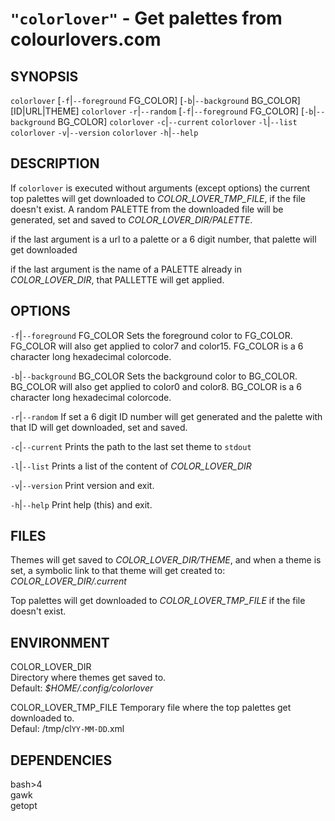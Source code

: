 # `"colorlover"` - Get palettes from colourlovers.com

SYNOPSIS
--------
`colorlover` [`-f`|`--foreground` FG_COLOR] [`-b`|`--background` BG_COLOR] [ID|URL|THEME]
`colorlover` `-r`|`--random` [`-f`|`--foreground` FG_COLOR] [`-b`|`--background` BG_COLOR]
`colorlover` `-c`|`--current`
`colorlover` `-l`|`--list`
`colorlover` `-v`|`--version`
`colorlover` `-h`|`--help`

DESCRIPTION
-----------

If `colorlover` is executed without arguments
(except options) the  current top palettes will
get  downloaded to *COLOR_LOVER_TMP_FILE*, if the
file doesn't exist. A random PALETTE from the
downloaded file will be generated, set and saved
to *COLOR_LOVER_DIR/PALETTE*.  

if the last argument is a url to a  palette or a 6
digit number, that  palette will get downloaded  

if the last argument is the name of a PALETTE
already in *COLOR_LOVER_DIR*, that PALLETTE will
get applied.


OPTIONS
-------
`-f`|`--foreground` FG_COLOR 
Sets the foreground color to FG_COLOR.  
FG_COLOR will also get applied to color7 and color15.
FG_COLOR is a 6 character long hexadecimal colorcode.  

`-b`|`--background` BG_COLOR
Sets the background color to BG_COLOR.  
BG_COLOR will also get applied to color0 and color8.
BG_COLOR is a 6 character long hexadecimal colorcode.  

`-r`|`--random`
If set a 6 digit ID number will get generated and
the palette with that ID will get downloaded, set
and saved.  

`-c`|`--current`
Prints the path to the last set theme to `stdout`  

`-l`|`--list`
Prints a list of the content of *COLOR_LOVER_DIR*  

`-v`|`--version`
Print version and exit.  

`-h`|`--help`
Print help (this) and exit.  


FILES
-----

Themes will get saved to *COLOR_LOVER_DIR/THEME*, 
and when a theme is set, a symbolic link to that theme
will get created to: *COLOR_LOVER_DIR/.current*  

Top palettes will get downloaded to *COLOR_LOVER_TMP_FILE* 
if the file doesn't exist.  

ENVIRONMENT
-----------

COLOR_LOVER_DIR  
Directory where themes get saved to.  
Default: *$HOME/.config/colorlover*  

COLOR_LOVER_TMP_FILE
Temporary file where the top palettes get downloaded to.  
Defaul: /tmp/cl`YY-MM-DD`.xml  


DEPENDENCIES
------------

bash>4  
gawk  
getopt  
